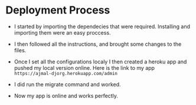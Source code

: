 # Deployment Process

- I started by importing the dependecies that were required. Installing and importing them were an easy proccess. 

- I then followed all the instructions, and brought some changes to the files.

- Once I set all the configurations localy I then created a heroku app and pushed my local version online. Here is the link to my app ```https://ajmal-djorg.herokuapp.com/admin``` 

- I did run the migrate command and worked. 

- Now my app is online and works perfectly.  

